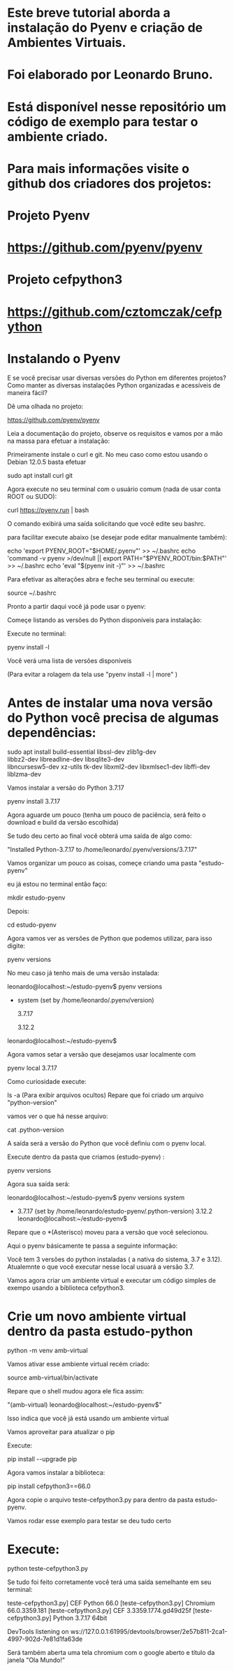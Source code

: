 # Este breve tutorial aborda a instalação do Pyenv e criação de Ambientes Virtuais.
# Foi elaborado por Leonardo Bruno.
# Está disponível nesse repositório um código de exemplo para testar o ambiente criado.
# Para mais informações visite o github dos criadores dos projetos:
# 
# Projeto Pyenv
# https://github.com/pyenv/pyenv
#
# Projeto cefpython3
# https://github.com/cztomczak/cefpython

# Instalando o Pyenv

E se você precisar usar diversas versões do Python em diferentes projetos?
Como manter as diversas instalações Python organizadas e acessíveis de maneira fácil?

Dê uma olhada no projeto:

https://github.com/pyenv/pyenv

Leia a documentação do projeto, observe os requisitos e vamos por a mão na massa para efetuar a instalação:

Primeiramente instale o curl e git. No meu caso como estou usando o Debian 12.0.5 
basta efetuar

sudo apt install curl git

Agora execute no seu terminal com o usuário comum (nada de usar conta ROOT ou SUDO):

curl https://pyenv.run | bash

O comando exibirá uma saída solicitando que você edite seu bashrc.

para facilitar execute abaixo (se desejar pode editar manualmente também):

echo 'export PYENV_ROOT="$HOME/.pyenv"' >> ~/.bashrc
echo 'command -v pyenv >/dev/null || export PATH="$PYENV_ROOT/bin:$PATH"' >> ~/.bashrc
echo 'eval "$(pyenv init -)"' >> ~/.bashrc

Para efetivar as alterações abra e feche seu terminal ou execute:

source ~/.bashrc

Pronto a partir daqui você já pode usar o pyenv:

Começe listando as versões do Python disponíveis para instalação:

Execute no terminal:

pyenv install -l

Você verá uma lista de versões disponíveis

(Para evitar a rolagem da tela use  "pyenv install -l | more" )

# Antes de instalar uma nova versão do Python você precisa de algumas dependências:

sudo apt install build-essential libssl-dev zlib1g-dev \
libbz2-dev libreadline-dev libsqlite3-dev \
libncursesw5-dev xz-utils tk-dev libxml2-dev libxmlsec1-dev libffi-dev liblzma-dev

Vamos instalar a versão do Python 3.7.17

pyenv install 3.7.17

Agora aguarde um pouco (tenha um pouco de paciência, será feito o download e build da versão escolhida)

Se tudo deu certo ao final você obterá uma saída de algo como:

"Installed Python-3.7.17 to /home/leonardo/.pyenv/versions/3.7.17"

Vamos organizar um pouco as coisas, começe criando uma pasta "estudo-pyenv"

eu já estou no terminal então faço:

mkdir estudo-pyenv

Depois:

cd estudo-pyenv

Agora vamos ver as versões de Python que podemos utilizar, para isso digite:

pyenv versions

No meu caso já tenho mais de uma versão instalada:

leonardo@localhost:~/estudo-pyenv$ pyenv versions
* system (set by /home/leonardo/.pyenv/version)
  
  3.7.17
  
  3.12.2
  
leonardo@localhost:~/estudo-pyenv$

Agora vamos setar a versão que desejamos usar localmente com

pyenv local 3.7.17

Como curiosidade execute:

ls -a   (Para exibir arquivos ocultos)
Repare que foi criado um arquivo "python-version"

vamos ver o que há nesse arquivo:

cat .python-version

A saída será a versão do Python que você definiu com o pyenv local.

Execute dentro da pasta que criamos (estudo-pyenv) :

pyenv versions

Agora sua saída será:

leonardo@localhost:~/estudo-pyenv$ pyenv versions
  system
* 3.7.17 (set by /home/leonardo/estudo-pyenv/.python-version)
  3.12.2
leonardo@localhost:~/estudo-pyenv$ 

Repare que o *(Asterisco) moveu para a versão que você selecionou.

Aqui o pyenv básicamente te passa a seguinte informação:

Você tem 3 versões do python instaladas ( a nativa do sistema, 3.7 e 3.12). 
Atualemnte o que você executar nesse local usuará a versão 3.7.

Vamos agora criar um ambiente virtual e executar um código simples de exempo usando a biblioteca
cefpython3.

# Crie um novo ambiente virtual dentro da pasta estudo-python

python -m venv amb-virtual

Vamos ativar esse ambiente virtual recém criado:

source amb-virtual/bin/activate

Repare que o shell mudou agora ele fica assim:

"(amb-virtual) leonardo@localhost:~/estudo-pyenv$"

Isso indica que você já está usando um ambiente virtual

Vamos aproveitar para atualizar o pip

Execute:

pip install --upgrade pip

Agora vamos instalar a biblioteca:

pip install cefpython3==66.0

Agora copie o arquivo teste-cefpython3.py para dentro da pasta estudo-pyenv.

Vamos rodar esse exemplo para testar se deu tudo certo

# Execute:

python teste-cefpython3.py

Se tudo foi feito corretamente você terá uma saída semelhante em seu terminal:

teste-cefpython3.py] CEF Python 66.0
[teste-cefpython3.py] Chromium 66.0.3359.181
[teste-cefpython3.py] CEF 3.3359.1774.gd49d25f
[teste-cefpython3.py] Python 3.7.17 64bit

DevTools listening on ws://127.0.0.1:61995/devtools/browser/2e57b811-2ca1-4997-902d-7e81d1fa63de

Será também aberta uma tela chromium com o google aberto e título da janela "Ola Mundo!"



















